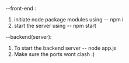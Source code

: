 --front-end :
1. initiate node package modules using -- npm i
2. start the server using -- npm start


--backend(server):
1. To start the backend server -- node app.js
2. Make sure the ports wont clash :)
